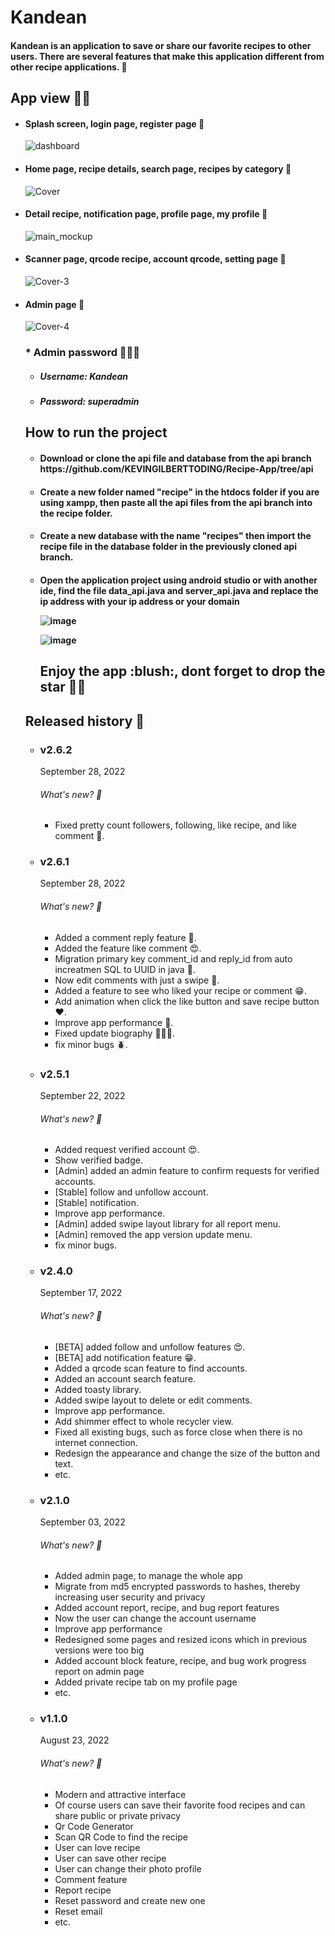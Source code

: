 # Kandean
<h4>Kandean is an application to save or share our favorite recipes to other users. 
There are several features that make this application different from other recipe applications. 🍔</h4>

<h2>App view 🌟✨</h2>

<ul>

<li><h4>Splash screen, login page, register page 🐥</h4></li>

![dashboard](https://user-images.githubusercontent.com/79959818/192640041-fd4a7579-8ace-4f60-897b-c085f9bc3cd9.png)



<li><h4>Home page, recipe details, search page, recipes by category 🐥</h4></li>


![Cover](https://user-images.githubusercontent.com/79959818/191681762-e9943775-fe8c-4f3f-aa4b-648f0f0a566b.png)



<li><h4>Detail recipe, notification page, profile page, my profile 🐥</h4></li>




![main_mockup](https://user-images.githubusercontent.com/79959818/192636627-eef557da-c111-4c95-b6ea-4e7f72108085.png)



<li><h4>Scanner page, qrcode recipe, account qrcode, setting page 🐥</h4></li>



![Cover-3](https://user-images.githubusercontent.com/79959818/191682353-ee04e655-2cf1-4431-a293-154b5bd9a683.png)


<li><h4>Admin page 🐥</h4></li>

![Cover-4](https://user-images.githubusercontent.com/79959818/190845503-d4ea76d6-6cad-4300-ab21-aa5dedafb43e.png)

<h3>* Admin password 👨🏼‍💻</h3>
<ul>
<li><h5>Username: Kandean</h5></li>
<li><h5>Password: superadmin</h5></li>
</ul>

<h2> How to run the project </h4>
<ul>
  <h4><li>Download or clone the api file and database from the api branch https://github.com/KEVINGILBERTTODING/Recipe-App/tree/api</li></h4>
  <h4> <li>
  Create a new folder named "recipe" in the htdocs folder if you are using xampp, then paste all the api files from the api branch into the recipe folder.</li>
</h4>
  <h4><li>
  
  Create a new database with the name "recipes" then import the recipe file in the database folder in the previously cloned api branch.
  
  </li></h4>
  <h4><li>
  
  Open the application project using android studio or with another ide, find the file data_api.java and server_api.java and replace the ip address with your ip         address or your domain
  
  ![image](https://user-images.githubusercontent.com/79959818/186111558-bf3b5ac1-756e-4115-aff8-3b8d14941d11.png)
  
  ![image](https://user-images.githubusercontent.com/79959818/186112026-e8bbb2b9-4834-4a32-bff5-2d6139026363.png)


  </li></h4>
  
  <h2>Enjoy the app :blush:, dont forget to drop the star 🌟✨ </h2>

</ul>

<h2>Released history 🐾</h2>
<ul>


<li><h3>v2.6.2</h3></li>
September 28, 2022
<h6>What's new? 🦄</h6>
<ul>
<li>Fixed pretty count followers, following, like recipe, and like comment 🦊.</li>
</ul>


<li><h3>v2.6.1</h3></li>
September 28, 2022
<h6>What's new? 🦄</h6>
<ul>
<li>Added a comment reply feature 🤩.</li>
<li>Added the feature like comment 😍.</li>
<li>Migration primary key comment_id and reply_id from auto increatmen SQL to UUID in java 🔑.</li>
<li>Now edit comments with just a swipe 🐥.</li>
<li>Added a feature to see who liked your recipe or comment 😁.</li>
<li>Add animation when click the like button and save recipe button ❤️.</li>
<li>Improve app performance 🚀.</li>
<li>Fixed update biography 👨🏼‍💻.</li>
<li>fix minor bugs 🪲.</li>
</ul>



<li><h3>v2.5.1</h3></li>
September 22, 2022
<h6>What's new? 🦄</h6>
<ul>
<li>Added request verified account 😍.</li>
<li>Show verified badge.</li>
<li>[Admin] added an admin feature to confirm requests for verified accounts.</li>
<li>[Stable] follow and unfollow account.</li>
<li>[Stable] notification.</li>
<li>Improve app performance.</li>
<li>[Admin] added swipe layout library for all report menu.</li>
<li>[Admin] removed the app version update menu.</li>
<li>fix minor bugs.</li>
</ul>

<li><h3>v2.4.0</h3>
September 17, 2022
<h6>What's new? 🦄</h6>
<ul>
<li>[BETA] added follow and unfollow features 😍.</li>
<li>[BETA] add notification feature 😁. </li>
<li>Added a qrcode scan feature to find accounts. </li>
<li>Added an account search feature. </li>
<li>Added toasty library.</li>
<li>Added swipe layout to delete or edit comments. </li>
<li>Improve app performance. </li>
<li>Add shimmer effect to whole recycler view. </li>
<li>Fixed all existing bugs, such as force close when there is no internet connection. </li>
<li>Redesign the appearance and change the size of the button and text. </li>
<li>etc. </li>
</ul>

<li><h3>v2.1.0</h3>
September 03, 2022

<h6>What's new? 🦄</h6>
<ul>


<li>Added admin page, to manage the whole app</li>
<li>Migrate from md5 encrypted passwords to hashes, thereby increasing user security and privacy</li>
<li>Added account report, recipe, and bug report features</li>
<li>Now the user can change the account username</li>
<li>Improve app performance</li>
<li>Redesigned some pages and resized icons which in previous versions were too big</li>
<li>Added account block feature, recipe, and bug work progress report on admin page</li>
<li>Added private recipe tab on my profile page</li>
<li>etc.</li>

</ul>

<li><h3>v1.1.0</h3>
August 23, 2022

<h6>What's new? 🦄</h6>
<ul>


<li>Modern and attractive interface</li>
<li>Of course users can save their favorite food recipes and can share public or private privacy</li>
<li>Qr Code Generator</li>
<li>Scan QR Code to find the recipe</li>
<li>User can love recipe</li>
<li>User can save other recipe</li>
<li>User can change their photo profile</li>
<li>Comment feature</li>
<li>Report recipe</li>
<li>Reset password and create new one</li>
<li>Reset email</li>
<li>etc.</li>
</ul>










     
    

 


